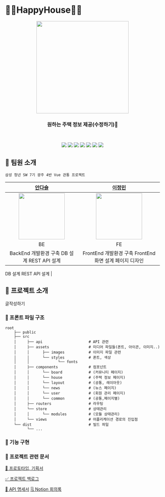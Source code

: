 # 💛🏡HappyHouse🏡💛

<div align="center">   
    <img src ="https://user-images.githubusercontent.com/72871348/169956481-566cb41f-e034-4348-b8c5-6b361f021c67.svg" width=300px>
    <h3> 원하는 주택 정보 제공(수정하기)🏡</h3>
    <br>
    <p align="center">
  <img src="https://img.shields.io/badge/API-Kakao_Map-red?style=flat"
  <img src="https://img.shields.io/badge/API-Naver_News-skyblue?style=flat"> 
  <img src="https://img.shields.io/badge/Library-vue_Bootstrap-563D7C?style=flat&logo=bootstrap">
  <img src="https://img.shields.io/badge/Language-Java_11-007396?style=flat&logo=java&logoColor=white"> 
  <img src="https://img.shields.io/badge/Language-JavaScript-F7DF1E?style=flat&logo=javascript&logoColor=white"> 
  <img src="https://img.shields.io/badge/Database-MySql-F80000?style=flat&logo=oracle&logoColor=white">
  <img src="https://img.shields.io/badge/Framework-Vue-D22128?style=flat&logo=apahce&logoColor=white">
  <img src="https://img.shields.io/badge/Framework-SpringFramework-6DB33F?style=flat&logo=spring&logoColor=white">

</p>
</div>

<!-- ## 💛 배포 주소

> Click :
 -->

<!-- ## 💛 데모 영상

>  -->

## 💛 팀원 소개

```
삼성 청년 SW 7기 광주 4반 Vue 관통 프로젝트
```

|                                             [안다슬](https://github.com/daseullll)                                              |                                             [이정민](https://github.com/jmlee9707)                                             |
| :-----------------------------------------------------------------------------------------------------------------------------: | :----------------------------------------------------------------------------------------------------------------------------: |
| <img src="https://user-images.githubusercontent.com/72871348/169957063-f14b8d83-6a83-4950-88be-ddf362a29665.jpeg" width="150"/> | <img src="https://user-images.githubusercontent.com/72871348/169957444-3e3a7ad7-d0fe-4a0a-9061-d7546aaae495.jpg" width="150"/> |
|                                                               BE                                                                |                                                               FE                                                               |
|                                           BackEnd 개발환경 구축 DB 설계 REST API 설계                                           |                                    FrontEnd 개발환경 구축 FrontEnd 화면 설계 페이지 디자인                                     |

DB 설계
REST API 설계 |

## 💛 프로젝트 소개

글작성하기

<!-- ## 💛 기능소개

### 기능 1 -->

### 📂 프론트 파일 구조

```text
root
    ├── public
    ├── src
    │     ├── api                     # API 관련
    │     ├── assets                  # 미디어 파일들(폰트, 아이콘, 이미지..)
    │     │      ├── images           # 이미지 파일 관련
    │     │      └── styles           # 폰트, 색상
    │     │             └── fonts
    │     ├── components              # 컴포넌트
    │     │      └── board            # (커뮤니티 페이지)
    │     │      └── house            # (주택 정보 페이지)
    │     │      └── layout           # (공통, 레이아웃)
    │     │      └── news             # (뉴스 페이지)
    │     │      └── user             # (회원 관리 페이지)
    │     │      └── common           # (공통,페이지별)
    │     ├── routers                 # 라우팅
    │     └── store                   # 상태관리
    │     │      └── modules          # (모듈 상태관리)
    │     └── views                   # 어플리케이션 경로의 진입점
    └── dist                          # 빌드 파일
          └── ...
```

### 📂 기능 구현

### 📂 프로젝트 관련 문서

[🎨 프로토타입, 기획서]()

[✅ 프로젝트 백로그]()

[📡 API 명세서]()
[🗒 Notion 회의록]()
